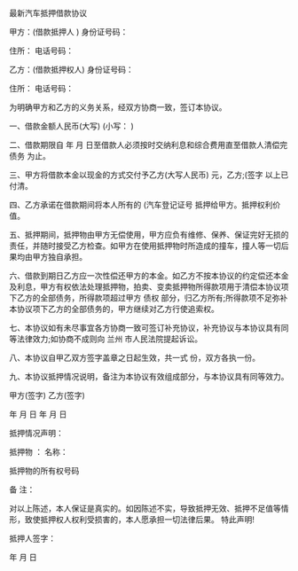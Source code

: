 
 


最新汽车抵押借款协议


甲方：(借款抵押人 ) 身份证号码：


住所： 电话号码：


乙方：(借款抵押权人) 身份证号码：


住所： 电话号码：


为明确甲方和乙方的义务关系，经双方协商一致，签订本协议。


一、借款金额人民币(大写) (小写： )


二、借款期限自 年 月 日至借款人必须按时交纳利息和综合费用直至借款人清偿完
债务
为止。


三、甲方将借款本金以现金的方式交付予乙方(大写人民币) 元，乙方;(签字 以上已付清。


四、乙方承诺在借款期间将本人所有的 (汽车登记证号 抵押给甲方。抵押权利价值。


五、抵押期间，抵押物由甲方无偿使用，甲方应负有维修、保养、保证完好无损的责任，并随时接受乙方检查。如甲方在使用抵押物时所造成的撞车，撞人等一切后果均由甲方独自承担。


六、借款到期日乙方应一次性偿还甲方的本金。如乙方不按本协议的约定偿还本金及利息，甲方有权依法处理抵押物，拍卖、变卖抵押物所得款项用于清偿本协议项下乙方的全部债务，所得款项超过甲方
债权
部分，归乙方所有;所得款项不足弥补本协议项下乙方的全部债务的，甲方继续对乙方行使追索权。


七、本协议如有未尽事宜各方协商一致可签订补充协议，补充协议与本协议具有同等法律效力;如协商不成则向
兰州
市人民法院提起诉讼。


八、本协议自甲乙双方签字盖章之日起生效，共一式 份，双方各执一份。


九、本协议抵押情况说明，备注为本协议有效组成部分，与本协议具有同等效力。


甲方(签字) 乙方(签字)


年 月 日 年 月 日


抵押情况声明：


抵押物 ： 名称：


抵押物的所有权号码


备 注：


对以上陈述，本人保证是真实的。如因陈述不实，导致抵押无效、抵押不足值等情形，致使抵押权人权利受损害的，本人愿承担一切法律后果。 特此声明!


抵押人签字：


年 月 日
 


 

 
 
 
 
 
  


  
 

  


  


  
 
 
 
 

